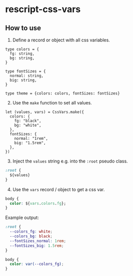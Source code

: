 # rescript-css-vars

## How to use

1. Define a record or object with all css variables.

```res
type colors = {
  fg: string,
  bg: string,
}

type fontSizes = {
  normal: string,
  big: string,
}

type theme = {colors: colors, fontSizes: fontSizes}
```

2. Use the `make` function to set all values.

```res
let (values, vars) = CssVars.make({
  colors: {
    fg: "black",
    bg: "white",
  },
  fontSizes: {
    normal: "1rem",
    big: "1.5rem",
  },
})
```

3. Inject the `values` string e.g. into the `:root` pseudo class.

```css
:root {
  ${values}
}
```

4. Use the `vars` record / object to get a css var.

```css
body {
  color: ${vars.colors.fg};
}
```

Example output:
```css
:root {
  --colors_fg: white;
  --colors_bg: black;
  --fontSizes_normal: 1rem;
  --fontSizes_big: 1.5rem;
}

body {
  color: var(--colors_fg);
}
```
